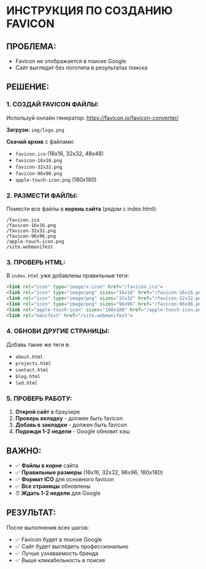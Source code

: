 # ИНСТРУКЦИЯ ПО СОЗДАНИЮ FAVICON

## ПРОБЛЕМА:
- Favicon не отображается в поиске Google
- Сайт выглядит без логотипа в результатах поиска

## РЕШЕНИЕ:

### 1. СОЗДАЙ FAVICON ФАЙЛЫ:

Используй онлайн генератор: https://favicon.io/favicon-converter/

**Загрузи:** `img/logo.png`

**Скачай архив** с файлами:
- `favicon.ico` (16x16, 32x32, 48x48)
- `favicon-16x16.png`
- `favicon-32x32.png`
- `favicon-96x96.png`
- `apple-touch-icon.png` (180x180)

### 2. РАЗМЕСТИ ФАЙЛЫ:

Помести все файлы в **корень сайта** (рядом с index.html):
```
/favicon.ico
/favicon-16x16.png
/favicon-32x32.png
/favicon-96x96.png
/apple-touch-icon.png
/site.webmanifest
```

### 3. ПРОВЕРЬ HTML:

В `index.html` уже добавлены правильные теги:
```html
<link rel="icon" type="image/x-icon" href="/favicon.ico">
<link rel="icon" type="image/png" sizes="16x16" href="/favicon-16x16.png">
<link rel="icon" type="image/png" sizes="32x32" href="/favicon-32x32.png">
<link rel="icon" type="image/png" sizes="96x96" href="/favicon-96x96.png">
<link rel="apple-touch-icon" sizes="180x180" href="/apple-touch-icon.png">
<link rel="manifest" href="/site.webmanifest">
```

### 4. ОБНОВИ ДРУГИЕ СТРАНИЦЫ:

Добавь такие же теги в:
- `about.html`
- `projects.html`
- `contact.html`
- `blog.html`
- `led.html`

### 5. ПРОВЕРЬ РАБОТУ:

1. **Открой сайт** в браузере
2. **Проверь вкладку** - должен быть favicon
3. **Добавь в закладки** - должен быть favicon
4. **Подожди 1-2 недели** - Google обновит кэш

## ВАЖНО:

- ✅ **Файлы в корне** сайта
- ✅ **Правильные размеры** (16x16, 32x32, 96x96, 180x180)
- ✅ **Формат ICO** для основного favicon
- ✅ **Все страницы** обновлены
- ⏰ **Ждать 1-2 недели** для Google

## РЕЗУЛЬТАТ:

После выполнения всех шагов:
- ✅ Favicon будет в поиске Google
- ✅ Сайт будет выглядеть профессионально
- ✅ Лучше узнаваемость бренда
- ✅ Выше кликабельность в поиске
